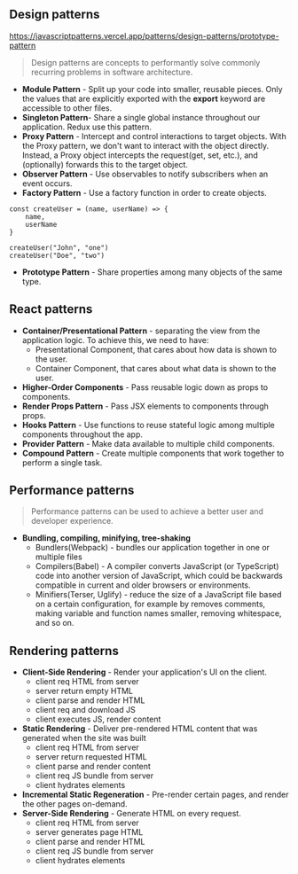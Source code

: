 ## Design patterns

https://javascriptpatterns.vercel.app/patterns/design-patterns/prototype-pattern

> Design patterns are concepts to performantly solve commonly recurring problems in software architecture.

- **Module Pattern** - Split up your code into smaller, reusable pieces. Only the values that are explicitly exported with the **export** keyword are accessible to other files.
- **Singleton Pattern**- Share a single global instance throughout our application. Redux use this pattern.
- **Proxy Pattern** - Intercept and control interactions to target objects. With the Proxy pattern, we don't want to interact with the object directly. Instead, a Proxy object intercepts the request(get, set, etc.), and (optionally) forwards this to the target object.
- **Observer Pattern** - Use observables to notify subscribers when an event occurs.
- **Factory Pattern** - Use a factory function in order to create objects.

```
const createUser = (name, userName) => {
    name,
    userName
}

createUser("John", "one")
createUser("Doe", "two")
```

- **Prototype Pattern** - Share properties among many objects of the same type.

## React patterns

- **Container/Presentational Pattern** - separating the view from the application logic. To achieve this, we need to have:
  - Presentational Component, that cares about how data is shown to the user.
  - Container Component, that cares about what data is shown to the user.
- **Higher-Order Components** - Pass reusable logic down as props to components.
- **Render Props Pattern** - Pass JSX elements to components through props.
- **Hooks Pattern** - Use functions to reuse stateful logic among multiple components throughout the app.
- **Provider Pattern** - Make data available to multiple child components.
- **Compound Pattern** - Create multiple components that work together to perform a single task.

## Performance patterns

> Performance patterns can be used to achieve a better user and developer experience.

- **Bundling, compiling, minifying, tree-shaking**
  - Bundlers(Webpack) - bundles our application together in one or multiple files
  - Compilers(Babel) - A compiler converts JavaScript (or TypeScript) code into another version of JavaScript, which could be backwards compatible in current and older browsers or environments.
  - Minifiers(Terser, Uglify) - reduce the size of a JavaScript file based on a certain configuration, for example by removes comments, making variable and function names smaller, removing whitespace, and so on.

## Rendering patterns

- **Client-Side Rendering** - Render your application's UI on the client.
  - client req HTML from server
  - server return empty HTML
  - client parse and render HTML
  - client req and download JS
  - client executes JS, render content
- **Static Rendering** - Deliver pre-rendered HTML content that was generated when the site was built
  - client req HTML from server
  - server return requested HTML
  - client parse and render content
  - client req JS bundle from server
  - client hydrates elements
- **Incremental Static Regeneration** - Pre-render certain pages, and render the other pages on-demand.
- **Server-Side Rendering** - Generate HTML on every request.
  - client req HTML from server
  - server generates page HTML
  - client parse and render HTML
  - client req JS bundle from server
  - client hydrates elements
